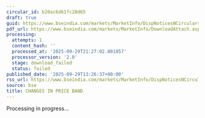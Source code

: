 ```yaml
---
circular_id: b20ac6d61fc20d65
draft: true
guid: https://www.bseindia.com/markets/MarketInfo/DispNoticesNCirculars.aspx?Noticeid={69E5FB58-612E-42CA-A083-31552836A481}&noticeno=20250929-65&dt=09/29/2025&icount=65&totcount=87&flag=0
pdf_url: https://www.bseindia.com/markets/MarketInfo/DownloadAttach.aspx?id=20250929-65&attachedId=
processing:
  attempts: 1
  content_hash: ''
  processed_at: '2025-09-29T21:27:02.801857'
  processor_version: '2.0'
  stage: download_failed
  status: failed
published_date: '2025-09-29T13:26:37+00:00'
rss_url: https://www.bseindia.com/markets/MarketInfo/DispNoticesNCirculars.aspx?Noticeid={69E5FB58-612E-42CA-A083-31552836A481}&noticeno=20250929-65&dt=09/29/2025&icount=65&totcount=87&flag=0
source: bse
title: CHANGES IN PRICE BAND
---
```


Processing in progress...